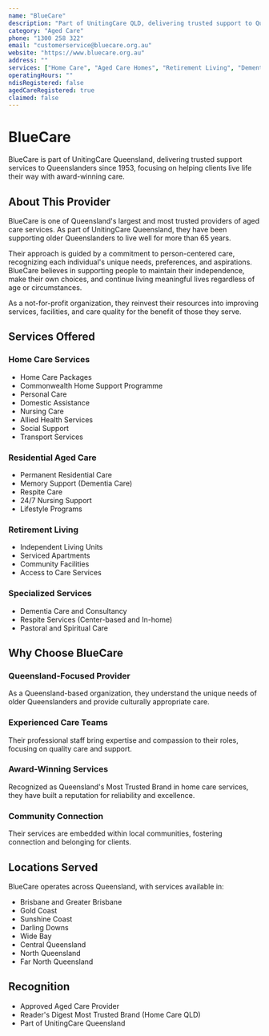 ```yaml
---
name: "BlueCare"
description: "Part of UnitingCare QLD, delivering trusted support to Queenslanders since 1953, focusing on living life your way with award-winning care."
category: "Aged Care"
phone: "1300 258 322"
email: "customerservice@bluecare.org.au"
website: "https://www.bluecare.org.au"
address: ""
services: ["Home Care", "Aged Care Homes", "Retirement Living", "Dementia Care", "Dementia Consultancy", "Respite Care"]
operatingHours: ""
ndisRegistered: false
agedCareRegistered: true
claimed: false
---
```


# BlueCare

BlueCare is part of UnitingCare Queensland, delivering trusted support services to Queenslanders since 1953, focusing on helping clients live life their way with award-winning care.

## About This Provider

BlueCare is one of Queensland's largest and most trusted providers of aged care services. As part of UnitingCare Queensland, they have been supporting older Queenslanders to live well for more than 65 years.

Their approach is guided by a commitment to person-centered care, recognizing each individual's unique needs, preferences, and aspirations. BlueCare believes in supporting people to maintain their independence, make their own choices, and continue living meaningful lives regardless of age or circumstances.

As a not-for-profit organization, they reinvest their resources into improving services, facilities, and care quality for the benefit of those they serve.

## Services Offered

### Home Care Services
- Home Care Packages
- Commonwealth Home Support Programme
- Personal Care
- Domestic Assistance
- Nursing Care
- Allied Health Services
- Social Support
- Transport Services

### Residential Aged Care
- Permanent Residential Care
- Memory Support (Dementia Care)
- Respite Care
- 24/7 Nursing Support
- Lifestyle Programs

### Retirement Living
- Independent Living Units
- Serviced Apartments
- Community Facilities
- Access to Care Services

### Specialized Services
- Dementia Care and Consultancy
- Respite Services (Center-based and In-home)
- Pastoral and Spiritual Care

## Why Choose BlueCare

### Queensland-Focused Provider
As a Queensland-based organization, they understand the unique needs of older Queenslanders and provide culturally appropriate care.

### Experienced Care Teams
Their professional staff bring expertise and compassion to their roles, focusing on quality care and support.

### Award-Winning Services
Recognized as Queensland's Most Trusted Brand in home care services, they have built a reputation for reliability and excellence.

### Community Connection
Their services are embedded within local communities, fostering connection and belonging for clients.

## Locations Served

BlueCare operates across Queensland, with services available in:
- Brisbane and Greater Brisbane
- Gold Coast
- Sunshine Coast
- Darling Downs
- Wide Bay
- Central Queensland
- North Queensland
- Far North Queensland

## Recognition

- Approved Aged Care Provider
- Reader's Digest Most Trusted Brand (Home Care QLD)
- Part of UnitingCare Queensland 